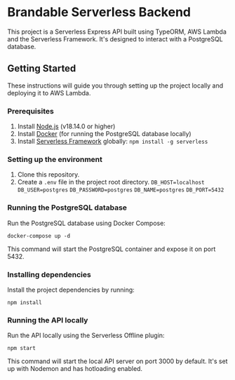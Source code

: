 # Brandable Serverless Backend

This project is a Serverless Express API built using TypeORM, AWS Lambda and the Serverless Framework. It's designed to interact with a PostgreSQL database.

## Getting Started

These instructions will guide you through setting up the project locally and deploying it to AWS Lambda.

### Prerequisites

1. Install [Node.js](https://nodejs.org/) (v18.14.0 or higher)
2. Install [Docker](https://www.docker.com/get-started) (for running the PostgreSQL database locally)
3. Install [Serverless Framework](https://www.serverless.com/framework/docs/getting-started/) globally: `npm install -g serverless`

### Setting up the environment

1. Clone this repository.
2. Create a `.env` file in the project root directory.
```DB_HOST=localhost```
```DB_USER=postgres```
```DB_PASSWORD=postgres```
```DB_NAME=postgres```
```DB_PORT=5432```


### Running the PostgreSQL database

Run the PostgreSQL database using Docker Compose:

```docker-compose up -d```

This command will start the PostgreSQL container and expose it on port 5432.

### Installing dependencies

Install the project dependencies by running:

```npm install```

### Running the API locally

Run the API locally using the Serverless Offline plugin:

```npm start```

This command will start the local API server on port 3000 by default. It's set up with Nodemon and has hotloading enabled.